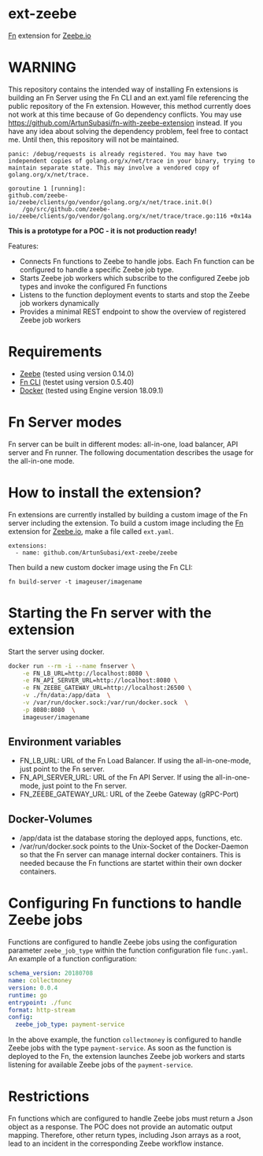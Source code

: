 # ext-zeebe
[Fn](https://fnproject.io/) extension for [Zeebe.io](http://zeebe.io/)

# WARNING
This repository contains the intended way of installing Fn extensions is building an Fn Server using the Fn CLI and an ext.yaml file referencing the public repository of the Fn extension. However, this method currently does not work at this time because of Go dependency conflicts. You may use https://github.com/ArtunSubasi/fn-with-zeebe-extension instead. If you have any idea about solving the dependency problem, feel free to contact me. Until then, this repository will not be maintained.

```
panic: /debug/requests is already registered. You may have two independent copies of golang.org/x/net/trace in your binary, trying to maintain separate state. This may involve a vendored copy of golang.org/x/net/trace.

goroutine 1 [running]:
github.com/zeebe-io/zeebe/clients/go/vendor/golang.org/x/net/trace.init.0()
	/go/src/github.com/zeebe-io/zeebe/clients/go/vendor/golang.org/x/net/trace/trace.go:116 +0x14a
```


**This is a prototype for a POC - it is not production ready!**

Features:
* Connects Fn functions to Zeebe to handle jobs. Each Fn function can be configured to handle a specific Zeebe job type.
* Starts Zeebe job workers which subscribe to the configured Zeebe job types and invoke the configured Fn functions
* Listens to the function deployment events to starts and stop the Zeebe job workers dynamically
* Provides a minimal REST endpoint to show the overview of registered Zeebe job workers

# Requirements
* [Zeebe](https://zeebe.io/) (tested using version 0.14.0)
* [Fn CLI](https://github.com/fnproject/cli) (testet using version 0.5.40)
* [Docker](https://www.docker.com/) (tested using Engine version 18.09.1)

# Fn Server modes
Fn server can be built in different modes: all-in-one, load balancer, API server and Fn runner. The following documentation describes the usage for the all-in-one mode.

# How to install the extension?
Fn extensions are currently installed by building a custom image of the Fn server including the extension. To build a custom image including the [Fn](https://fnproject.io/) extension for [Zeebe.io](http://zeebe.io/), make a file called `ext.yaml`.

```
extensions:
  - name: github.com/ArtunSubasi/ext-zeebe/zeebe
```

Then build a new custom docker image using the Fn CLI:

```
fn build-server -t imageuser/imagename
```

# Starting the Fn server with the extension

Start the server using docker.

```sh
docker run --rm -i --name fnserver \
    -e FN_LB_URL=http://localhost:8080 \
    -e FN_API_SERVER_URL=http://localhost:8080 \
    -e FN_ZEEBE_GATEWAY_URL=http://localhost:26500 \
    -v ./fn/data:/app/data  \
    -v /var/run/docker.sock:/var/run/docker.sock  \
    -p 8080:8080  \
    imageuser/imagename
```

## Environment variables
* FN_LB_URL: URL of the Fn Load Balancer. If using the all-in-one-mode, just point to the Fn server.
* FN_API_SERVER_URL: URL of the Fn API Server. If using the all-in-one-mode, just point to the Fn server.
* FN_ZEEBE_GATEWAY_URL: URL of the Zeebe Gateway (gRPC-Port)


## Docker-Volumes
* /app/data ist the database storing the deployed apps, functions, etc.
* /var/run/docker.sock points to the Unix-Socket of the Docker-Daemon so that the Fn server can manage internal docker containers. This is needed because the Fn functions are startet within their own docker containers.

# Configuring Fn functions to handle Zeebe jobs
Functions are configured to handle Zeebe jobs using the configuration parameter `zeebe_job_type` within the function configuration file `func.yaml`. An example of a function configuration:

```yaml
schema_version: 20180708
name: collectmoney
version: 0.0.4
runtime: go
entrypoint: ./func
format: http-stream
config:
  zeebe_job_type: payment-service
```
In the above example, the function `collectmoney` is configured to handle Zeebe jobs with the type `payment-service`. As soon as the function is deployed to the Fn, the extension launches Zeebe job workers and starts listening for available Zeebe jobs of the `payment-service`.

# Restrictions
Fn functions which are configured to handle Zeebe jobs must return a Json object as a response. The POC does not provide an automatic output mapping. Therefore, other return types, including Json arrays as a root, lead to an incident in the corresponding Zeebe workflow instance.
